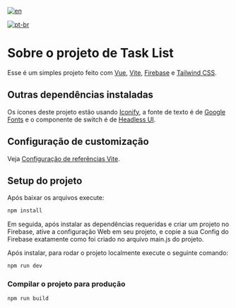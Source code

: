 [![en](https://img.shields.io/badge/lang-en-red.svg)](https://github.com/MatheusTKoch/task-project/blob/main/README.md)

[![pt-br](https://img.shields.io/badge/lang-pt--br-green.svg)](https://github.com/MatheusTKoch/task-project/blob/main/README.pt-br.md)

# Sobre o projeto de Task List

Esse é um simples projeto feito com [Vue](https://vuejs.org), [Vite](https://vitejs.dev), [Firebase](https://firebase.google.com) e [Tailwind CSS](https://tailwindcss.com).

## Outras dependências instaladas

Os ícones deste projeto estão usando [Iconify](https://iconify.design), a fonte de texto é de [Google Fonts](https://fonts.google.com) e o componente de switch é de [Headless UI](https://headlessui.com).

## Configuração de customização 

Veja [Configuração de referências Vite](https://vitejs.dev/config/).

## Setup do projeto

Após baixar os arquivos execute:

```sh
npm install
```
Em seguida, após instalar as dependências requeridas e criar um projeto no Firebase, ative a configuração Web em seu projeto, e copie a sua Config do Firebase exatamente como foi criado no arquivo main.js do projeto.

Após instalar, para rodar o projeto localmente execute o seguinte comando:

```sh
npm run dev
```

### Compilar o projeto para produção

```sh
npm run build
```
